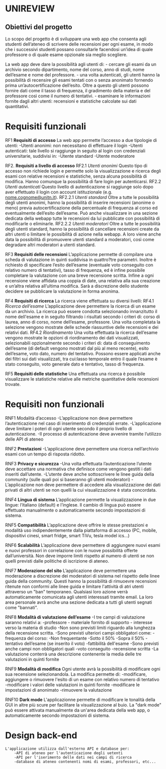 # UNIREVIEW
## Obiettivi del progetto

Lo scopo del progetto è di sviluppare una web app che consenta agli studenti dell’ateneo di scrivere delle recensioni per ogni esame, in modo che i successivi studenti possano consultarle facendosi un’idea di quale professore o di quale esame opzionale sia meglio scegliere.

La web app deve dare la possibilità agli utenti di:
	- cercare gli esami da un archivio secondo dipartimento, nome del corso, anno di studi, nome dell’esame e nome del professore.
	- una volta autenticati, gli utenti hanno la possibilità di recensire gli esami tentati con o senza anonimato fornendo prima un’autocertificazione dell’esito. Oltre a questo gli utenti possono fornire dati come il tasso di frequenza, il gradimento della materia e del professore così come il numero di tentativi.
	- esaminare le informazioni fornite dagli altri utenti: recensioni e statistiche calcolate sui dati quantitativi.

# **Requisiti funzionali**

RF1 **Requisiti di accesso**
	La web app permette l’accesso a due tipologie di utenti:
		-Utenti anonimi:
			non necessitano di effettuare il login
		-Utenti autenticati:
			tale livello si raggiunge in seguito al login con credenziali universitarie, suddivisi in:
				-Utente standard
				-Utente moderatore
	
RF2. **Requisiti a livello di accesso**
RF2.1 *Utenti anonimi*
	Questo tipo di accesso non richiede login e permette solo la visualizzazione e ricerca degli esami con relative recensioni e statistiche, senza alcuna possibilità di modifica. Hanno comunque la possibilità di fare login per autenticarsi.
RF2.2 *Utenti autenticati*
	Questo livello di autenticazione si raggiunge solo dopo aver effettuato il login con account istituzionale (e.g. nome.cognome@unitn.it). 
	RF2.2.1 *Utenti standard* 
		Oltre a tutte le possibilità degli utenti anonimi, hanno la possibilità di inserire recensioni (anonime o meno) previa autocertificazione della percentuale di frequenza al corso ed eventualmente dell’esito dell’esame. 
		Può anche visualizzare in una sezione dedicata della webapp tutte le recensioni da lui pubblicate con possibilità di modificarle o eliminarle.
	RF2.2.2 *Utenti moderatori*
		Oltre a tutte le possibilità degli utenti standard, hanno la possibilità di cancellare recensioni create da altri utenti o limitare le possibilità di azione nella webapp. A loro viene anche data la possibilità di promuovere utenti standard a moderatori, così come degradare altri moderatori a utenti standard.

RF3 **Requisiti delle recensioni**
	L’applicazione permette di compilare una scheda di valutazione in quinti suddivisa in quattro?tre parametri. Inoltre è richiesto di specificare l’esito dell’esame (eventuale voto conseguito con relativo numero di tentativi), tasso di frequenza, ed è infine possibile completare la valutazione con una breve recensione scritta.
	Infine a ogni recensione viene affidata una coppia di date, una relativa alla sua creazione e un’altra relativa all’ultima modifica.
	Sarà a discrezione dello studente decidere se pubblicare la valutazione in forma anonima.

RF4 **Requisiti di ricerca**
	La ricerca viene effettuata su diversi livelli:
	RF4.1 *Ricerca dell’esame*
		L’applicazione deve permettere la ricerca di un esame da un archivio. La ricerca può essere condotta selezionando innanzitutto il nome dell'esame e in seguito filtrando i risultati secondo i criteri di: corso di laurea, anno di corso, nome dell’esame, professore. Una volta completata la selezione vengono mostrate delle schede riassuntive delle recensioni e dei relativi dati.
	RF4.2 *Riordinamento*
		Una volta effettuata la ricerca dell’esame vengono mostrate le opzioni di riordinamento dei dati visualizzati, selezionabili opzionalmente secondo i criteri di: data di conseguimento dell’esame (di default vengono mostrati dal più al meno recente), esito dell’esame, voto dato, numero del tentativo.
		Possono essere applicati anche dei filtri sui dati visualizzati, tra cui:lasso temporale entro il quale l’esame è stato conseguito, voto generale dato e tentativo, tasso di frequenza.

RF5 **Requisiti delle statistiche**
	Una effettuata una ricerca è possibile visualizzare le statistiche relative alle metriche quantitative delle recensioni trovate.



# **Requisiti non funzionali**

RNF1 Modalità d’accesso
	-L’applicazione non deve permettere l’autenticazione nel caso di inserimento di credenziali errate.
	-L’applicazione deve limitare i poteri di ogni utente secondo il proprio livello di autenticazione.
	-Il processo di autenticazione deve avvenire tramite l’utilizzo delle API di ateneo

RNF2 **Prestazioni**
	-L’applicazione deve permettere una ricerca nell’archivio esami con un tempo di risposta ridotto.

RNF3 **Privacy e sicurezza**
	-Una volta effettuata l’autenticazione l’utente deve accettare una normativa che definisce come vengono gestiti i dati inseriti dall’utente.
	-L’utente deve anche sottoscrivere le linee guida della community (sulle quali poi si baseranno gli utenti moderatori)
	-L’applicazione non deve permettere di accedere alla visualizzazione dei dati privati di altri utenti se non quelli la cui visualizzazione è stata concordata.

RNF4 **Lingua di sistema**
	L’applicazione permette la visualizzazione in due lingue: l’italiano (default) e l’inglese. Il cambio di lingua può essere effettuato manualmente o automaticamente secondo impostazioni di sistema.

RNF5 **Compatibilità**
	L’applicazione deve offrire le stesse prestazioni e modalità uso indipendentemente dalla piattaforma di accesso (PC, mobile, dispositivi cinesi, smart fridge, smart TiVu, tesla model ics…)

RNF6 **Scalabilità**
	L’applicazione deve permettere di aggiungere nuovi esami e nuovi professori in correlazione con le nuove possibilità offerte dall’università.
	Non deve imporre limiti rispetto al numero di utenti se non quelli previsti dalle politiche di iscrizione di ateneo.

RNF7 **Moderazione del sito**
	L’applicazione deve permettere una moderazione a discrezione dei moderatori di sistema nel rispetto delle linee guida della community. Questi hanno la possibilità di rimuoevre recensioni ritenute non conformi alle linee guida e limitare l'attività di atri utenti attraverso un "ban" temporaneo. Qualsiasi loro azione verrà automaticamente comunicata agli utenti interessati tramite email. La loro area personale avrà anche una sezione dedicata a tutti gli utenti segnati come "bannati".

RNF8 **Modalità di valutazione dell’esame**
	-I tre campi di valutazione saranno relativi a:
		-professore
		- materiale fornito di supporto
		- interesse verso la materia di studio
	-Non sono previsti limiti riguardo alla lunghezza della recensione scritta.
	-Sono previsti ulteriori campi obbligatori come:
		-frequenza del corso:
			-Non frequentante 
			-Sotto il 50% 
			-Sopra il 50%
		-tentativo dell’esame (se inserito il voto)
		-fattibilità dell'esame
	-Sono previsti anche campi non obbligatori quali
		-voto conseguito
		-recensione scritta
	-La valutazione conterrà una descrizione contenente la media delle tre valutazioni in quinti fornite

RNF9 **Modalità di modifica**
	Ogni utente avrà la possibilità di modificare ogni sua recensione selezionandola. La modifica permette di:
		-modificare, aggiungere o rimuovere l'esito di un esame con relativo numero di tentativo
		-modificare i valori delle valutazioni in quinti fornite
		-modificare le impostazioni di anonimato
		-rimuovere la valutazione

RNF10 **Dark mode**
	L'applicazionne permette di modificare le tonalità della GUI in altre più scure per facilitare la visualizzazione al buio.
	La "dark mode" può essere attivata manualmente da un'area dedicata della web app, o automaticamente secondo impostazioni di sistema.


# **Design back-end**

	L'applicazione utilizza dall'esterno API e database per:
		-API di ateneo per l'autenticazione degli uetenti
		-API per l'iserimento delle dati nei campi di ricerca
		-database di ateneo contenenti nomi di esami, professori, etc...


